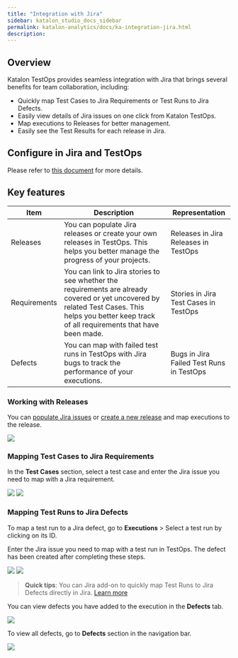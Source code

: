 ```yaml
---
title: "Integration with Jira" 
sidebar: katalon_studio_docs_sidebar
permalink: katalon-analytics/docs/ka-integration-jira.html 
description: 
---
```

## Overview

Katalon TestOps provides seamless integration with Jira that brings several benefits for team collaboration, including:
- Quickly map Test Cases to Jira Requirements or Test Runs to Jira Defects.
- Easily view details of Jira issues on one click from Katalon TestOps.
- Map executions to Releases for better management.
- Easily see the Test Results for each release in Jira.

## Configure in Jira and TestOps

Please refer to [this document](https://docs.katalon.com/katalon-analytics/docs/kt-jira-config.html) for more details.

## Key features


| Item        | Description                                                                                                                                                                                                                           | Representation                           |
|--------------|---------------------------------------------------------------------------------------------------------------------------------------------------------------------------------------------------------------------------------------|------------------------------------------|
| Releases     | You can populate Jira releases or create your own releases in TestOps. This helps you better manage the progress of your projects.                                                          | Releases in Jira <br> Releases in TestOps     |
| Requirements | You can link to Jira stories to see whether the requirements are already covered or yet uncovered by related Test Cases. This helps you better keep track of all requirements that have been made. | Stories in Jira <br> Test Cases in TestOps    |
| Defects      | You can map with failed test runs in TestOps with Jira bugs to track the performance of your executions.                                                                                       | Bugs in Jira <br> Failed Test Runs in TestOps |

### Working with Releases

You can [populate Jira issues](https://docs.katalon.com/katalon-analytics/docs/kt-jira-release.html) or [create a new release](https://docs.katalon.com/katalon-analytics/docs/release.html) and map executions to the release.

<img src="https://github.com/katalon-studio/docs-images/raw/master/katalon-analytics/docs/release/release-list.png" width="" height="">

### Mapping Test Cases to Jira Requirements

In the **Test Cases** section, select a test case and enter the Jira issue you need to map with a Jira requirement.


<img src="https://github.com/katalon-studio/docs-images/raw/master/katalon-analytics/docs/ka-integration-jira/requirements-testops.png" width="" height="">

<img src="https://github.com/katalon-studio/docs-images/raw/master/katalon-analytics/docs/ka-integration-jira/linked-test-case.png" width="" height="">


### Mapping Test Runs to Jira Defects

To  map a test run to a Jira defect, go to **Executions** > Select a test run by clicking on its ID.

Enter the Jira issue you need to map with a test run in TestOps. The defect has been created after completing these steps.

<img src="https://github.com/katalon-studio/docs-images/raw/master/katalon-analytics/docs/ka-integration-jira/test-run-testops.png" width="" height="">

<img src="https://github.com/katalon-studio/docs-images/raw/master/katalon-analytics/docs/ka-integration-jira/linked-test-run.png" width="" height="">

> **Quick tips**: You can Jira add-on to quickly map Test Runs to Jira Defects directly in Jira. [Learn more](https://docs.katalon.com/katalon-analytics/docs/kt-jira-issue.html)

You can view defects you have added to the execution in the **Defects** tab.

<img src="https://github.com/katalon-studio/docs-images/raw/master/katalon-analytics/docs/ka-integration-jira/defect-tab.png" width="" height="">

To view all defects, go to **Defects** section in the navigation bar.

<img src="https://github.com/katalon-studio/docs-images/raw/master/katalon-analytics/docs/ka-integration-jira/defect-menu.png" width="" height="">

